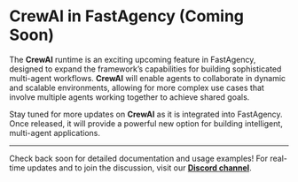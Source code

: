 # CrewAI in FastAgency (Coming Soon)

The **CrewAI** runtime is an exciting upcoming feature in FastAgency, designed to expand the framework’s capabilities for building sophisticated multi-agent workflows. **CrewAI** will enable agents to collaborate in dynamic and scalable environments, allowing for more complex use cases that involve multiple agents working together to achieve shared goals.

Stay tuned for more updates on **CrewAI** as it is integrated into FastAgency. Once released, it will provide a powerful new option for building intelligent, multi-agent applications.

---

Check back soon for detailed documentation and usage examples! For real-time updates and to join the discussion, visit our [**Discord channel**](https://discord.gg/kJjSGWrknU).
